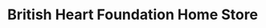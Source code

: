 ---
title: "British Heart Foundation Home Store"
url: /edinburgh/british-heart-foundation-home-store-dalry-road/
shop: Möbel
---